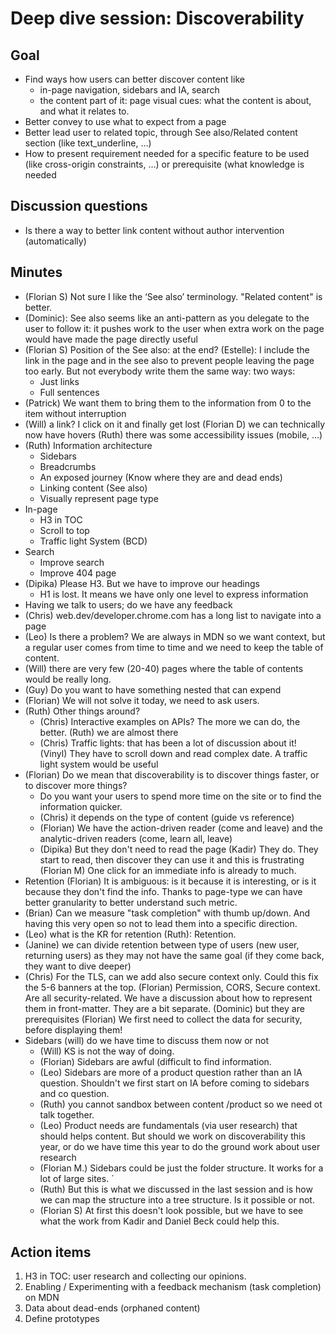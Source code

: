 # Deep dive session: Discoverability

## Goal

* Find ways how users can better discover content like
  * in-page navigation, sidebars and IA, search
  * the content part of it: page visual cues: what the content is about, and what it relates to.
* Better convey to use what to expect from a page
* Better lead user to related topic, through See also/Related content section (like text_underline, …)
* How to present requirement needed for a specific feature to be used (like cross-origin constraints, …) or prerequisite (what knowledge is needed

## Discussion questions

* Is there a way to better link content without author intervention (automatically)

## Minutes

* (Florian S) Not sure I like the ‘See also’ terminology. "Related content" is better.
* (Dominic): See also seems like an anti-pattern as you delegate to the user to follow it: it pushes work to the user when extra work on the page would have made the page directly useful
* (Florian S) Position of the See also: at the end? (Estelle): I include the link in the page and in the see also to prevent people leaving the page too early. But not everybody write them the same way: two ways:
  * Just links
  * Full sentences
* (Patrick) We want them to bring them to the information from 0 to the item without interruption
* (Will) a link? I click on it and finally get lost (Florian D) we can technically now have hovers (Ruth) there was some accessibility issues (mobile, …)
* (Ruth) Information architecture
  * Sidebars
  * Breadcrumbs
  * An exposed journey (Know where they are and dead ends)
  * Linking content (See also)
  * Visually represent page type
* In-page
  * H3 in TOC
  * Scroll to top
  * Traffic light System (BCD)
* Search
  * Improve search
  * Improve 404 page
* (Dipika) Please H3. But we have to improve our headings
  * H1 is lost. It means we have only one level to express information
* Having we talk to users; do we have any feedback
* (Chris) web.dev/developer.chrome.com has a long list to navigate into a page
* (Leo) Is there a problem? We are always in MDN so we want context, but a regular user comes from time to time and we need to keep the table of content.
* (Will) there are very few (20-40) pages where the table of contents would be really long.
* (Guy) Do you want to have something nested that can expend
* (Florian) We will not solve it today, we need to ask users.
* (Ruth) Other things around?
  * (Chris) Interactive examples on APIs? The more we can do, the better. (Ruth) we are almost there
  * (Chris) Traffic lights: that has been a lot of discussion about it! (Vinyl) They have to scroll down and read complex date. A traffic light system would be useful
* (Florian) Do we mean that discoverability is to discover things faster, or to discover more things?
  * Do you want your users to spend more time on the site or to find the information quicker.
  * (Chris) it depends on the type of content (guide vs reference)
  * (Florian) We have the action-driven reader (come and leave) and the analytic-driven readers (come, learn all, leave)
  * (Dipika) But they don't need to read the page (Kadir) They do. They start to read, then discover they can use it and this is frustrating (Florian M) One click for an immediate info is already to much.
* Retention (Florian) It is ambiguous: is it because it is interesting, or is it because they don't find the info. Thanks to page-type we can have better granularity to better understand such metric.
* (Brian) Can we measure "task completion" with thumb up/down. And having this very open so not to lead them into a specific direction.
* (Leo) what is the KR for retention (Ruth): Retention.
* (Janine) we can divide retention between type of users (new user, returning users) as they may not have the same goal (if they come back, they want to dive deeper)
* (Chris) For the TLS, can we add also secure context only. Could this fix the 5-6 banners at the top. (Florian) Permission, CORS, Secure context. Are all security-related. We have a discussion about how to represent them in front-matter. They are a bit separate. (Dominic) but they are prerequisites (Florian) We first need to collect the data for security, before displaying them!
* Sidebars (will) do we have time to discuss them now or not
  * (Will) KS is  not the way of doing.
  * (Florian) Sidebars are awful (difficult to find information.
  * (Leo) Sidebars are more of a product question rather than an IA question. Shouldn't we first start on IA before coming to sidebars and co question.
  * (Ruth) you cannot sandbox between content /product so we need ot talk together.
  * (Leo) Product needs are fundamentals (via user research) that should helps content. But should we work on discoverability this year, or do we have time this year to do the ground work about user research
  * (Florian M.) Sidebars could be just the folder structure. It works for a lot of large sites. ´
  * (Ruth) But this is what we discussed in the last session and is how we can map the structure into a tree structure. Is it possible or not.
  * (Florian S) At first this doesn't look possible, but we have to see what the work from Kadir and Daniel Beck could help this.

## Action items

1. H3 in TOC: user research and collecting our opinions.
2. Enabling / Experimenting with a feedback mechanism (task completion) on MDN
3. Data about dead-ends (orphaned content)
4. Define prototypes
